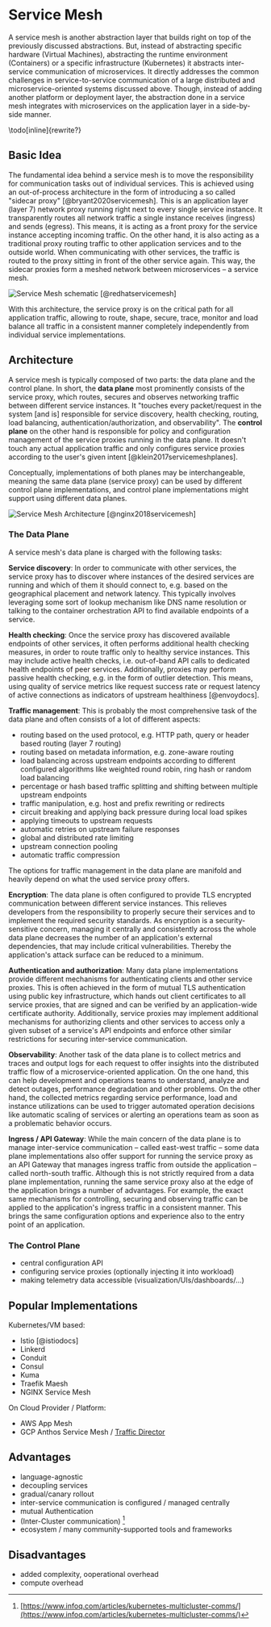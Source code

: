 # Service Mesh

A service mesh is another abstraction layer that builds right on top of the previously discussed abstractions. But, instead of abstracting specific hardware (Virtual Machines), abstracting the runtime environment (Containers) or a specific infrastructure (Kubernetes) it abstracts inter-service communication of microservices. It directly addresses the common challenges in service-to-service communication of a large distributed and microservice-oriented systems discussed above.
Though, instead of adding another platform or deployment layer, the abstraction done in a service mesh integrates with microservices on the application layer in a side-by-side manner.

\todo[inline]{rewrite?}

## Basic Idea

The fundamental idea behind a service mesh is to move the responsibility for communication tasks out of individual services.
This is achieved using an out-of-process architecture in the form of introducing a so called "sidecar proxy" [@bryant2020servicemesh]. This is an application layer (layer 7) network proxy running right next to every single service instance. It transparently routes all network traffic a single instance receives (ingress) and sends (egress).
This means, it is acting as a front proxy for the service instance accepting incoming traffic. On the other hand, it is also acting as a traditional proxy routing traffic to other application services and to the outside world. When communicating with other services, the traffic is routed to the proxy sitting in front of the other service again. This way, the sidecar proxies form a meshed network between microservices – a service mesh.

![Service Mesh schematic [@redhatservicemesh]](../assets/service-mesh-scheme.png)

With this architecture, the service proxy is on the critical path for all application traffic, allowing to route, shape, secure, trace, monitor and load balance all traffic in a consistent manner completely independently from individual service implementations.

## Architecture

A service mesh is typically composed of two parts: the data plane and the control plane.
In short, the **data plane** most prominently consists of the service proxy, which routes, secures and observes networking traffic between different service instances. It "touches every packet/request in the system [and is] responsible for service discovery, health checking, routing, load balancing, authentication/authorization, and observability".
The **control plane** on the other hand is responsible for policy and configuration management of the service proxies running in the data plane. It doesn't touch any actual application traffic and only configures service proxies according to the user's given intent [@klein2017servicemeshplanes].

Conceptually, implementations of both planes may be interchangeable, meaning the same data plane (service proxy) can be used by different control plane implementations, and control plane implementations might support using different data planes.

![Service Mesh Architecture [@nginx2018servicemesh]](../assets/service-mesh-arch.png)

### The Data Plane

A service mesh's data plane is charged with the following tasks:

**Service discovery**: In order to communicate with other services, the service proxy has to discover where instances of the desired services are running and which of them it should connect to, e.g. based on the geographical placement and network latency. This typically involves leveraging some sort of lookup mechanism like DNS name resolution or talking to the container orchestration API to find available endpoints of a service.

**Health checking**: Once the service proxy has discovered available endpoints of other services, it often performs additional health checking measures, in order to route traffic only to healthy service instances. This may include active health checks, i.e. out-of-band API calls to dedicated health endpoints of peer services. Additionally, proxies may perform passive health checking, e.g. in the form of outlier detection. This means, using quality of service metrics like request success rate or request latency of active connections as indicators of upstream healthiness [@envoydocs].

**Traffic management**: This is probably the most comprehensive task of the data plane and often consists of a lot of different aspects:

- routing based on the used protocol, e.g. HTTP path, query or header based routing (layer 7 routing)
- routing based on metadata information, e.g. zone-aware routing
- load balancing across upstream endpoints according to different configured algorithms like weighted round robin, ring hash or random load balancing
- percentage or hash based traffic splitting and shifting between multiple upstream endpoints
- traffic manipulation, e.g. host and prefix rewriting or redirects
- circuit breaking and applying back pressure during local load spikes
- applying timeouts to upstream requests
- automatic retries on upstream failure responses
- global and distributed rate limiting
- upstream connection pooling
- automatic traffic compression

The options for traffic management in the data plane are manifold and heavily depend on what the used service proxy offers.

**Encryption**: The data plane is often configured to provide TLS encrypted communication between different service instances. This relieves developers from the responsibility to properly secure their services and to implement the required security standards. As encryption is a security-sensitive concern, managing it centrally and consistently across the whole data plane decreases the number of an application's external dependencies, that may include critical vulnerabilities. Thereby the application's attack surface can be reduced to a minimum.

**Authentication and authorization**: Many data plane implementations provide different mechanisms for authenticating clients and other service proxies. This is often achieved in the form of mutual TLS authentication using public key infrastructure, which hands out client certificates to all service proxies, that are signed and can be verified by an application-wide certificate authority.
Additionally, service proxies may implement additional mechanisms for authorizing clients and other services to access only a given subset of a service's API endpoints and enforce other similar restrictions for securing inter-service communication.

**Observability**: Another task of the data plane is to collect metrics and traces and output logs for each request to offer insights into the distributed traffic flow of a microservice-oriented application. On the one hand, this can help development and operations teams to understand, analyze and detect outages, performance degradation and other problems. On the other hand, the collected metrics regarding service performance, load and instance utilizations can be used to trigger automated operation decisions like automatic scaling of services or alerting an operations team as soon as a problematic behavior occurs.

**Ingress / API Gateway**: While the main concern of the data plane is to manage inter-service communication – called east-west traffic – some data plane implementations also offer support for running the service proxy as an API Gateway that manages ingress traffic from outside the application – called north-south traffic. Although this is not strictly required from a data plane implementation, running the same service proxy also at the edge of the application brings a number of advantages. For example, the exact same mechanisms for controlling, securing and observing traffic can be applied to the application's ingress traffic in a consistent manner. This brings the same configuration options and experience also to the entry point of an application.

### The Control Plane

- central configuration API
- configuring service proxies (optionally injecting it into workload)
- making telemetry data accessible (visualization/UIs/dashboards/...)

## Popular Implementations

Kubernetes/VM based:

- Istio [@istiodocs]
- Linkerd
- Conduit
- Consul
- Kuma
- Traefik Maesh
- NGINX Service Mesh

On Cloud Provider / Platform:

- AWS App Mesh
- GCP Anthos Service Mesh / [Traffic Director](https://cloud.google.com/traffic-director/)

## Advantages

- language-agnostic
- decoupling services
- gradual/canary rollout
- inter-service communication is configured / managed centrally
- mutual Authentication
- (Inter-Cluster communication) [^multicluster]
- ecosystem / many community-supported tools and frameworks

[^multicluster]: [https://www.infoq.com/articles/kubernetes-multicluster-comms/](https://www.infoq.com/articles/kubernetes-multicluster-comms/)

## Disadvantages

- added complexity, ooperational overhead
- compute overhead
